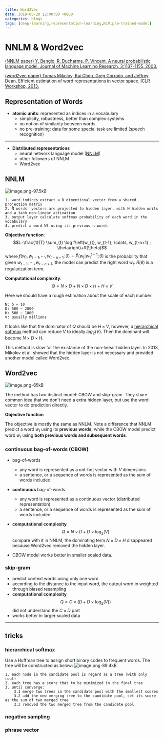 ```yaml
---
title: Word2Vec
date: 2019-06-29 12:00:00 +0800
categories: blogs
tags: [deep-learning,representation-learning,NLP,pre-trained-model]
---
```


# NNLM & Word2vec

[(NNLM paper) Y. Bengio, R. Ducharme, P. Vincent. A neural probabilistic language model. Journal of Machine Learning Research, 3:1137-1155, 2003.](http://jmlr.org/papers/volume3/bengio03a/bengio03a.pdf)

[(word2vec paper) Tomas Mikolov, Kai Chen, Greg Corrado, and Jeffrey Dean. Efficient estimation of word representations in vector space. ICLR Workshop, 2013.](https://arxiv.org/pdf/1301.3781.pdf)

<!-- more -->

## Representation of Words

- **atomic units**: represented as indices in a vocabulary
    - simplicity, robustness, better than complex systems
    - no notion of similarity between words
    - no pre-training: data for some special task are limited (speech recognition)  
$$$$


----------


- **Distributed representations**
    - neural network language model ([NNLM](#NNLM))
    - other followers of NNLM
    - Word2vec

## NNLM
![image.png-97.5kB][2]

    1. word indices extract a D dimentional vector from a shared projection matrix
    2. N words' vectors are projected to hidden layer, with H hidden units and a tanh non-linear activation
    3. output layer calculate softmax probability of each word in the vocabulary
    4. predict a word Wt using its previous n words
    
**Objective function**:
   $$L=\frac{1}{T} \sum_{t} \log f\left(w_{t}, w_{t-1}, \cdots, w_{t-n+1} ; \theta\right)+R(\theta)$$
where $f\left(w_{t}, w_{t-1}, \cdots, w_{t-n+1} ; \theta\right)=\hat{P}\left(w_{t} | w_{1}^{t-1}; \theta\right)$ is the probability that given $w_{t-1}, \cdots, w_{t-n+1}$, the model can predict the right word $w_t$. $R(\theta)$ is a regularization term.

**Computational complexity**:
    $$Q=N\times D+N\times D\times H + H\times V$$
    
Here we should have a rough estimation about the scale of each number:
    
    N: 5 ~ 10
    D: 500 ~ 2000
    H: 500 ~ 1000
    V: usually millions
    
It looks like that the dominator of $Q$ should be $H\times V$, however, a [hierarchical softmax](#hierarchical-softmax) method can reduce $V$ to ideally $log_2(V)$. Then the dominant will become $N\times D\times H$. 

This method is slow for the existance of the non-linear hidden layer. In 2013, Mikolov et al. showed that the hidden layer is not necessary and provided another model called Word2vec.

## **Word2vec**

![image.png-65kB][1]

The method has two distinct model: CBOW and skip-gram. They share common idea that we don't need a extra hidden layer, but use the word vector to do prediction directly.

**Objective function** 

The objective is mostly the same as NNLM. Note a difference that NNLM predict a word $w_t$ using its **previous words**, while the CBOW model predict word $w_t$ using **both previous words and subsequent words**.

### **continuous bag-of-words (CBOW)**

- bag-of-words
    - any word is represented as a ont-hot vector with $V$ dimensions
    - a sentence, or a sequence of words is represented as the sum of words included
$$$$

- **continuous** bag-of-words
    - any word is represented as a continuous vector (distributed representation)
    - a sentence, or a sequence of words is represented as the sum of words included
        
- **computational complexity**
$$Q=N \times D+D \times \log _{2}(V)$$
compare with it in NNLM, the dominating term $N \times D \times H$ disappeared because Word2vec removed the hidden layer.

- CBOW model works better in smaller scaled data.

### **skip-gram**

- predict context words using only one word
- according to the distance to the input word, the output word in weighted through biased resampling
- **computational complexity**
$$
Q=C \times\left(D+D \times \log _{2}(V)\right)
$$
did not understand the $C\times D$ part
- works better in larger scaled data

---
## tricks
### hierarchical softmax
Use a Huffman tree to assign short binary codes to frequent words. The tree will be constructed as below:
![image.png-89.4kB][3]
    
    1. each node in the candidate pool is regard as a tree (with only root)
    2. each tree has a score that to be minimized in the final tree
    3. until converge:
        3.1 merge two trees in the candidate pool with the smallest scores
        3.2 add the new merging tree to the candidate pool, set its score as the sum of two merged tree
        3.3 removed the two merged tree from the candidate pool

### negative sampling
### phrase vector




  [1]: http://static.zybuluo.com/pluto-the-lost/evp8nezeasqq13wj4xd4aqqs/image.png
  [2]: http://static.zybuluo.com/pluto-the-lost/h0uf4mfotx51ooaome06ypsu/image.png
  [3]: http://static.zybuluo.com/pluto-the-lost/59wfrg4kw2b01d8tm3q395ey/image.png